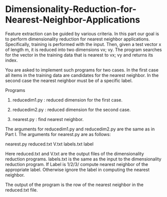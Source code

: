 # Dimensionality-Reduction-for-Nearest-Neighbor-Applications

Feature extraction can be guided by various criteria. In this part our goal is to perform dimensionality
reduction for nearest neighbor applications. Specifically, training is performed with the input. Then, given a test vector x of length m, it is reduced into two dimensions vx; vy. The
program searches for the vector in the training data that is nearest to vx; vy and returns its index.

You are asked to implement such programs for two cases. In the first case all items in the training data
are candidates for the nearest neighbor. In the second case the nearest neighbor must be of a specific label.

Programs

1. reducedim1.py : reduced dimension for the first case.

2. reducedim2.py : reduced dimension for the second case.

3. nearest.py : find nearest neighbor.

The arguments for reducedim1.py and reducedim2.py are the same as in Part I. The arguments for
nearest.py are as follows:

nearest.py reduced.txt V.txt labels.txt label

Here reduced.txt and V.txt are the output files of the dimensionality reduction programs. labels.txt is
the same as the input to the dimensionality reduction program. If Label is 1/2/3/ compute nearest neighbor
of the appropriate label. Otherwise ignore the label in computing the nearest neighbor.

The output of the program is the row of the nearest neighbor in the reduced.txt file.

